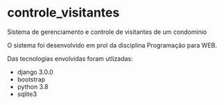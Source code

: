 # controle_visitantes 
Sistema de gerenciamento e controle de visitantes de um condominio

O sistema foi desenvolvido em prol da disciplina Programação para WEB.

Das tecnologias envolvidas foram utlizadas:

* django 3.0.0
* bootstrap
* python 3.8
* sqlite3
